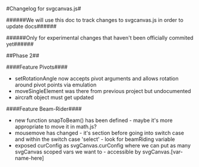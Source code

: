 #Changelog for svgcanvas.js#

######We will use this doc to track changes to svgcanvas.js in order to update docs######

######Only for experimental changes that haven't been officially commited yet######


##Phase 2##

####Feature Pivots####

- setRotationAngle now accepts pivot arguments and allows rotation around pivot points via emulation
- moveSingleElement was there from previous project but undocumented 
- aircraft object must get updated 



####Feature Beam-Rider####

- new function snapToBeam() has been defined - maybe it's more appropriate to move it in math.js?
- mousemove has changed - it's section before going into switch case and within the switch case 'select' - look for beamRiding variable
- exposed curConfig as svgCanvas.curConfig where we can put as many svgCanvas scoped vars we want to - accessible by svgCanvas.[var-name-here]

